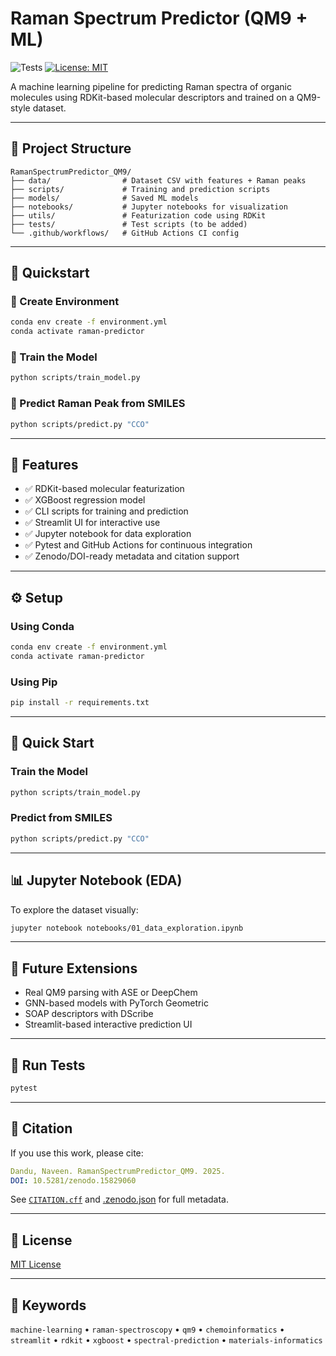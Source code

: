 # Raman Spectrum Predictor (QM9 + ML)
![Tests](https://github.com/naveen-dandu/RamanSpectrumPredictor_QM9/actions/workflows/python-package.yml/badge.svg)
[![License: MIT](https://img.shields.io/badge/License-MIT-yellow.svg)](https://opensource.org/licenses/MIT)


A machine learning pipeline for predicting Raman spectra of organic molecules using RDKit-based molecular descriptors and trained on a QM9-style dataset.

---

## 📂 Project Structure

```
RamanSpectrumPredictor_QM9/
├── data/                # Dataset CSV with features + Raman peaks
├── scripts/             # Training and prediction scripts
├── models/              # Saved ML models
├── notebooks/           # Jupyter notebooks for visualization
├── utils/               # Featurization code using RDKit
├── tests/               # Test scripts (to be added)
└── .github/workflows/   # GitHub Actions CI config
```

---

## 🚀 Quickstart

### 🔧 Create Environment
```bash
conda env create -f environment.yml
conda activate raman-predictor
```

### 🧠 Train the Model
```bash
python scripts/train_model.py
```

### 🔮 Predict Raman Peak from SMILES
```bash
python scripts/predict.py "CCO"
```

---

## 🧠 Features

- ✅ RDKit-based molecular featurization
- ✅ XGBoost regression model
- ✅ CLI scripts for training and prediction
- ✅ Streamlit UI for interactive use
- ✅ Jupyter notebook for data exploration
- ✅ Pytest and GitHub Actions for continuous integration
- ✅ Zenodo/DOI-ready metadata and citation support

---

## ⚙️ Setup

### Using Conda

```bash
conda env create -f environment.yml
conda activate raman-predictor
```

### Using Pip

```bash
pip install -r requirements.txt
```

---

## 🚀 Quick Start

### Train the Model

```bash
python scripts/train_model.py
```

### Predict from SMILES

```bash
python scripts/predict.py "CCO"
```

---
## 📊 Jupyter Notebook (EDA)

To explore the dataset visually:

```bash
jupyter notebook notebooks/01_data_exploration.ipynb
```
---

## 🧪 Future Extensions

- Real QM9 parsing with ASE or DeepChem
- GNN-based models with PyTorch Geometric
- SOAP descriptors with DScribe
- Streamlit-based interactive prediction UI

---

## 🧪 Run Tests

```bash
pytest
```

---

## 📄 Citation

If you use this work, please cite:

```yaml
Dandu, Naveen. RamanSpectrumPredictor_QM9. 2025. 
DOI: 10.5281/zenodo.15829060
```

See [`CITATION.cff`](CITATION.cff) and [.zenodo.json](.zenodo.json) for full metadata.

---

## 📜 License

[MIT License](https://opensource.org/licenses/MIT)

---

## 🔖 Keywords

`machine-learning` • `raman-spectroscopy` • `qm9` • `chemoinformatics` • `streamlit` • `rdkit` • `xgboost` • `spectral-prediction` • `materials-informatics`

